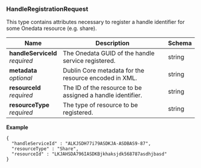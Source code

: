 
<a name="handleregistrationrequest"></a>
### HandleRegistrationRequest
This type contains attributes necessary to register a handle identifier
for some Onedata resource (e.g. share).


|Name|Description|Schema|
|---|---|---|
|**handleServiceId**  <br>*required*|The Onedata GUID of the handle service registered.|string|
|**metadata**  <br>*optional*|Dublin Core metadata for the resource encoded in XML.|string|
|**resourceId**  <br>*required*|The ID of the resource to be assigned a handle identifier.|string|
|**resourceType**  <br>*required*|The type of resource to be registered.|string|

**Example**
```
{
  "handleServiceId" : "ALKJSDH77i79ASDKJA-ASDBAS9-87",
  "resourceType" : "Share",
  "resourceId" : "LKJAHSDA796IASDKBjkhaksjdk568787asdhjbasd"
}
```



